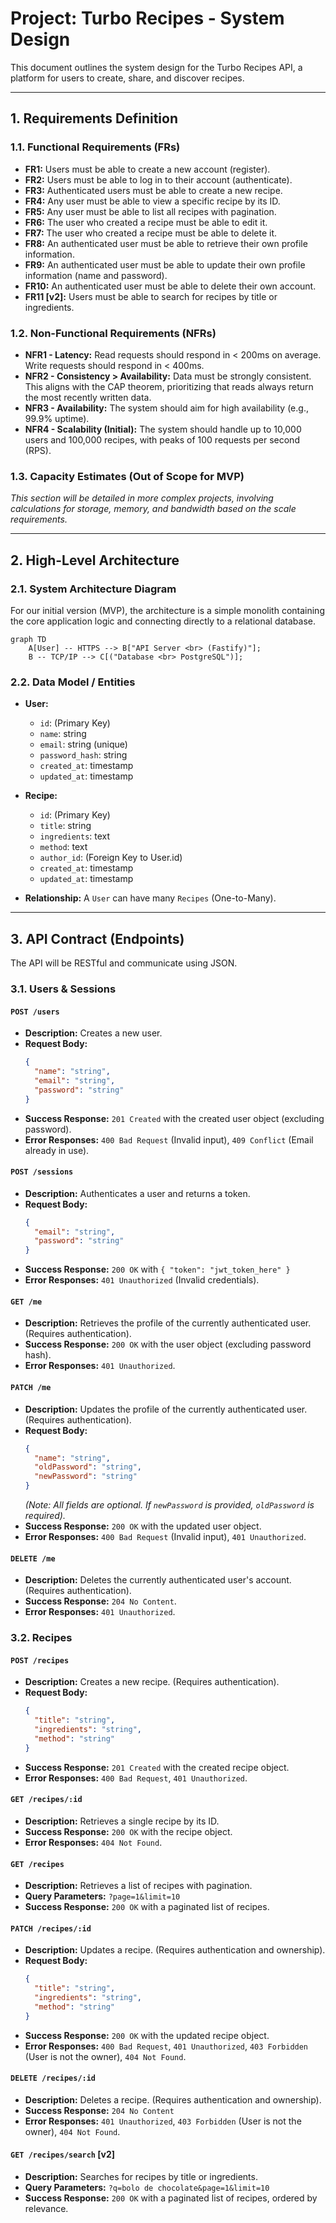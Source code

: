 # Project: Turbo Recipes - System Design

This document outlines the system design for the Turbo Recipes API, a platform for users to create, share, and discover recipes.

---

## 1. Requirements Definition

### 1.1. Functional Requirements (FRs)

- **FR1:** Users must be able to create a new account (register).
- **FR2:** Users must be able to log in to their account (authenticate).
- **FR3:** Authenticated users must be able to create a new recipe.
- **FR4:** Any user must be able to view a specific recipe by its ID.
- **FR5:** Any user must be able to list all recipes with pagination.
- **FR6:** The user who created a recipe must be able to edit it.
- **FR7:** The user who created a recipe must be able to delete it.
- **FR8:** An authenticated user must be able to retrieve their own profile information.
- **FR9:** An authenticated user must be able to update their own profile information (name and password).
- **FR10:** An authenticated user must be able to delete their own account.
- **FR11 [v2]:** Users must be able to search for recipes by title or ingredients.


### 1.2. Non-Functional Requirements (NFRs)

- **NFR1 - Latency:** Read requests should respond in < 200ms on average. Write requests should respond in < 400ms.
- **NFR2 - Consistency > Availability:** Data must be strongly consistent. This aligns with the CAP theorem, prioritizing that reads always return the most recently written data.
- **NFR3 - Availability:** The system should aim for high availability (e.g., 99.9% uptime).
- **NFR4 - Scalability (Initial):** The system should handle up to 10,000 users and 100,000 recipes, with peaks of 100 requests per second (RPS).

### 1.3. Capacity Estimates (Out of Scope for MVP)

*This section will be detailed in more complex projects, involving calculations for storage, memory, and bandwidth based on the scale requirements.*

---

## 2. High-Level Architecture

### 2.1. System Architecture Diagram

For our initial version (MVP), the architecture is a simple monolith containing the core application logic and connecting directly to a relational database.

```mermaid
graph TD
    A[User] -- HTTPS --> B["API Server <br> (Fastify)"];
    B -- TCP/IP --> C[("Database <br> PostgreSQL")];
```

### 2.2. Data Model / Entities

- **User:**
  - `id`: (Primary Key)
  - `name`: string
  - `email`: string (unique)
  - `password_hash`: string
  - `created_at`: timestamp
  - `updated_at`: timestamp

- **Recipe:**
  - `id`: (Primary Key)
  - `title`: string
  - `ingredients`: text
  - `method`: text
  - `author_id`: (Foreign Key to User.id)
  - `created_at`: timestamp
  - `updated_at`: timestamp

- **Relationship:** A `User` can have many `Recipes` (One-to-Many).

---

## 3. API Contract (Endpoints)

The API will be RESTful and communicate using JSON.

### 3.1. Users & Sessions

#### `POST /users`
- **Description:** Creates a new user.
- **Request Body:**
  ```json
  {
    "name": "string",
    "email": "string",
    "password": "string"
  }
  ```
- **Success Response:** `201 Created` with the created user object (excluding password).
- **Error Responses:** `400 Bad Request` (Invalid input), `409 Conflict` (Email already in use).

#### `POST /sessions`
- **Description:** Authenticates a user and returns a token.
- **Request Body:**
  ```json
  {
    "email": "string",
    "password": "string"
  }
  ```
- **Success Response:** `200 OK` with `{ "token": "jwt_token_here" }`
- **Error Responses:** `401 Unauthorized` (Invalid credentials).

#### `GET /me`
- **Description:** Retrieves the profile of the currently authenticated user. (Requires authentication).
- **Success Response:** `200 OK` with the user object (excluding password hash).
- **Error Responses:** `401 Unauthorized`.

#### `PATCH /me`
- **Description:** Updates the profile of the currently authenticated user. (Requires authentication).
- **Request Body:**
  ```json
  {
    "name": "string",
    "oldPassword": "string",
    "newPassword": "string"
  }
  ```
  *(Note: All fields are optional. If `newPassword` is provided, `oldPassword` is required).*
- **Success Response:** `200 OK` with the updated user object.
- **Error Responses:** `400 Bad Request` (Invalid input), `401 Unauthorized`.

#### `DELETE /me`
- **Description:** Deletes the currently authenticated user's account. (Requires authentication).
- **Success Response:** `204 No Content`.
- **Error Responses:** `401 Unauthorized`.

### 3.2. Recipes

#### `POST /recipes`
- **Description:** Creates a new recipe. (Requires authentication).
- **Request Body:**
  ```json
  {
    "title": "string",
    "ingredients": "string",
    "method": "string"
  }
  ```
- **Success Response:** `201 Created` with the created recipe object.
- **Error Responses:** `400 Bad Request`, `401 Unauthorized`.

#### `GET /recipes/:id`
- **Description:** Retrieves a single recipe by its ID.
- **Success Response:** `200 OK` with the recipe object.
- **Error Responses:** `404 Not Found`.

#### `GET /recipes`
- **Description:** Retrieves a list of recipes with pagination.
- **Query Parameters:** `?page=1&limit=10`
- **Success Response:** `200 OK` with a paginated list of recipes.

#### `PATCH /recipes/:id`
- **Description:** Updates a recipe. (Requires authentication and ownership).
- **Request Body:**
  ```json
  {
    "title": "string",
    "ingredients": "string",
    "method": "string"
  }
  ```
- **Success Response:** `200 OK` with the updated recipe object.
- **Error Responses:** `400 Bad Request`, `401 Unauthorized`, `403 Forbidden` (User is not the owner), `404 Not Found`.

#### `DELETE /recipes/:id`
- **Description:** Deletes a recipe. (Requires authentication and ownership).
- **Success Response:** `204 No Content`
- **Error Responses:** `401 Unauthorized`, `403 Forbidden` (User is not the owner), `404 Not Found`.

#### `GET /recipes/search` [v2]
- **Description:** Searches for recipes by title or ingredients.
- **Query Parameters:** `?q=bolo de chocolate&page=1&limit=10`
- **Success Response:** `200 OK` with a paginated list of recipes, ordered by relevance.
